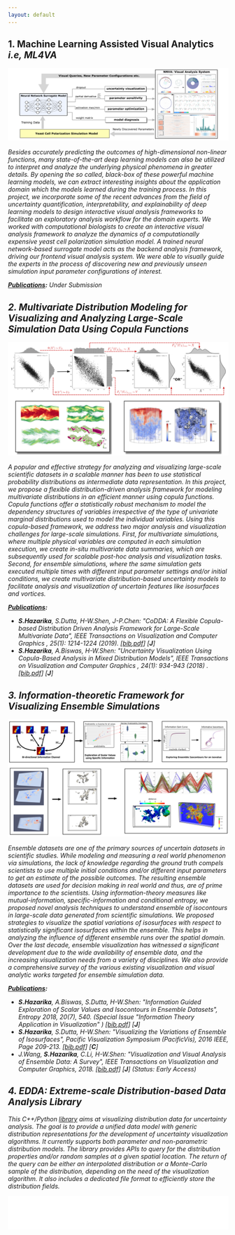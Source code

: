 ```yaml
---
layout: default
---
```


## 1. Machine Learning Assisted Visual Analytics <i>i.e, <i>ML4VA</i>

<img class="copula-image" src="images/nnva.png">

Besides accurately predicting the outcomes of high-dimensional non-linear functions, many state-of-the-art deep learning models can also be utilized to interpret and analyze the underlying physical phenomena in greater details. By opening the so called, <i>black-box</i> of these powerful machine learning models, we can extract interesting insights about the application domain which the models learned during the training process. In this project, we incorporate some of the recent advances from the field of <i>uncertainty quantification</i>, <i>interpretability</i>, and <i>explainability</i> of deep learning models to design interactive visual analysis frameworks to facilitate an exploratory analysis workflow for the domain experts. We worked with computational biologists to create an interactive visual analysis framework to analyze the dynamics of a computationally expensive <i>yeast cell polarization</i> simulation model. A trained <i>neural network-based surrogate model</i> acts as the backend analysis framework, driving our frontend visual analysis system. We were able to visually guide the experts in the process of discovering new and previously unseen simulation input parameter configurations of interest.  




<b><u>Publications</u>:</b> <i>Under Submission</i>


## 2. Multivariate Distribution Modeling for Visualizing and Analyzing Large-Scale Simulation Data Using Copula Functions


<img class="copula-image" src="images/copula_full_1.png">

A popular and effective strategy for analyzing and visualizing large-scale scientific datasets in a scalable manner has been to use <i>statistical probability distributions</i> as intermediate data representation. In this project, we propose a flexible distribution-driven analysis framework for modeling multivariate distributions in an efficient manner using <i>copula functions</i>. Copula functions offer a statistically robust mechanism to model the dependency structures of variables irrespective of the type of univariate marginal distributions used to model the individual variables. Using this copula-based framework, we address two major analysis and visualization challenges for large-scale simulations. <i>First</i>, for multivariate simulations, where multiple physical variables are computed in each simulation execution, we create <i>in-situ</i> multivariate data summaries, which are subsequently used for scalable post-hoc analysis
and visualization tasks. <i>Second</i>, for ensemble simulations, where the same simulation gets executed multiple times with different input parameter settings and/or initial conditions, we create multivariate distribution-based uncertainty models to facilitate analysis and visualization of uncertain features like isosurfaces and vortices.


<b><u>Publications</u>:</b>
* <b>S.Hazarika</b>, S.Dutta, H-W.Shen, J-P.Chen: <i>"CoDDA: A Flexible Copula-based Distribution Driven Analysis Framework for Large-Scale Multivariate Data"</i>, IEEE Transactions on Visualization and Computer Graphics , 25(1): 1214-1224 (2019). [[bib](),[pdf]()] [<b>J</b>]
* <b>S.Hazarika</b>, A.Biswas, H-W.Shen: <i>"Uncertainty Visualization Using Copula-Based Analysis in Mixed Distribution Models"</i>, IEEE Transactions on Visualization and Computer Graphics , 24(1): 934-943 (2018) . [[bib](http://ieeexplore.ieee.org/document/8017601/citations),[pdf](http://ieeexplore.ieee.org/document/8017601/citations)] [<b>J</b>]


## 3. Information-theoretic Framework for Visualizing Ensemble Simulations

<img class="copula-image" src="images/ensemble_all.png">

Ensemble datasets are one of the primary sources of uncertain datasets in scientific studies. While modeling and measuring a real world phenomenon via simulations, the lack of knowledge regarding the ground truth compels scientists to use multiple initial conditions and/or different input parameters to get an estimate of the possible outcomes. The resulting ensemble datasets are used for decision making in real world and thus, are of prime importance to the scientists. Using information-theory measures like <i>mutual-information</i>, <i>specific-information</i> and <i>conditional entropy</i>, we proposed novel analysis techniques to understand ensemble of isocontours in large-scale data generated from scientific simulations. We proposed strategies to visualize the spatial variations of isosurfaces with respect to statistically significant isosurfaces within the ensemble. This helps in analyzing the influence of different ensemble runs over the spatial domain. Over the last decade, ensemble visualization has witnessed a significant development due to the wide availability of ensemble data, and the increasing visualization needs from a variety of disciplines. We also provide a comprehensive survey of the various existing visualization and visual analytic works targeted for ensemble simulation data. 

<b><u>Publications</u>:</b>
* <b>S.Hazarika</b>, A.Biswas, S.Dutta, H-W.Shen: <i>"Information Guided Exploration of Scalar Values and Isocontours in Ensemble Datasets"</i>, Entropy 2018, 20(7), 540. (Special Issue <i>"Information Theory Application in Visualization" </i>) [[bib](),[pdf]()] [<b>J</b>]
* <b>S.Hazarika</b>, S.Dutta, H-W.Shen: <i>"Visualizing the Variations of Ensemble of Isosurfaces"</i>, Pacific Visualization Symposium (PacificVis), 2016 IEEE, Page 209-213. [[bib](http://dblp2.uni-trier.de/rec/bibtex/conf/apvis/HazarikaDS16),[pdf]()] [<b>C</b>]
* J.Wang, <b>S.Hazarika</b>, C.Li, H-W.Shen: <i>"Visualization and Visual Analysis of Ensemble Data: A Survey"</i>, IEEE Transactions on Visualization and Computer Graphics, 2018. [[bib](),[pdf]()] [<b>J</b>] (Status: Early Access)


## 4. EDDA: Extreme-scale Distribution-based Data Analysis Library


This <i>C++/Python</i> [library](https://github.com/GRAVITYLab/edda) aims at visualizing distribution data for uncertainty analysis. The goal is to provide a unified data model with generic distribution representations for the development of uncertainty visualization algorithms. It currently supports both parameter and non-parametric distribution models. The library provides APIs to query for the distribution properties and/or random samples at a given spatial location. The return of the query can be either an interpolated distribution or a Monte-Carlo sample of the distribution, depending on the need of the visualization algorithm. It also includes a dedicated file format to efficiently store the distribution fields. 



<img class="halo-image" src="images/whitefooter.png">